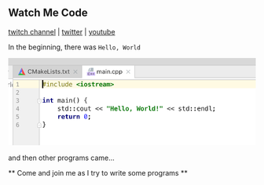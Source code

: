 ## Watch Me Code

[twitch channel](https://yipcubed.github.io/twitch/) | [twitter](https://twitter.com/yipcubed) | [youtube](https://www.youtube.com/channel/UCTV_UOPu7EWXvYWsBFxMsSA/videos)

In the beginning, there was `Hello, World`

![Image](hello.png)

and then other programs came...

** Come and join me as I try to write some programs **

